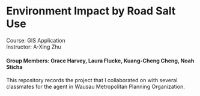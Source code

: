 # Environment Impact by Road Salt Use
Course: GIS Application<br>
Instructor: A-Xing Zhu
#### Group Members: Grace Harvey, Laura Flucke, Kuang-Cheng Cheng, Noah Sticha
This repository records the project that I collaborated on with several classmates for the agent in Wausau Metropolitan Planning Organization.
